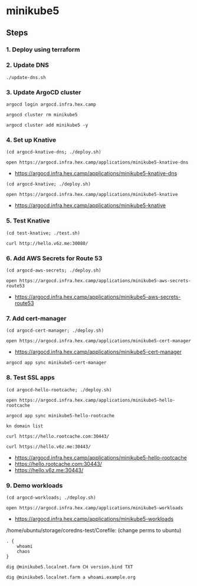 # minikube5

## Steps

### 1. Deploy using terraform

### 2. Update DNS

```
./update-dns.sh
```

### 3. Update ArgoCD cluster

```
argocd login argocd.infra.hex.camp

argocd cluster rm minikube5

argocd cluster add minikube5 -y
```

### 4. Set up Knative

```
(cd argocd-knative-dns; ./deploy.sh)

open https://argocd.infra.hex.camp/applications/minikube5-knative-dns
```

* https://argocd.infra.hex.camp/applications/minikube5-knative-dns

```
(cd argocd-knative; ./deploy.sh)

open https://argocd.infra.hex.camp/applications/minikube5-knative
```

* https://argocd.infra.hex.camp/applications/minikube5-knative

### 5. Test Knative

```
(cd test-knative; ./test.sh)

curl http://hello.v6z.me:30080/
```

### 6. Add AWS Secrets for Route 53

```
(cd argocd-aws-secrets; ./deploy.sh)

open https://argocd.infra.hex.camp/applications/minikube5-aws-secrets-route53
```

* https://argocd.infra.hex.camp/applications/minikube5-aws-secrets-route53

### 7. Add cert-manager

```
(cd argocd-cert-manager; ./deploy.sh)

open https://argocd.infra.hex.camp/applications/minikube5-cert-manager
```

* https://argocd.infra.hex.camp/applications/minikube5-cert-manager

```
argocd app sync minikube5-cert-manager
```

### 8. Test SSL apps

```
(cd argocd-hello-rootcache; ./deploy.sh)

open https://argocd.infra.hex.camp/applications/minikube5-hello-rootcache

argocd app sync minikube5-hello-rootcache

kn domain list

curl https://hello.rootcache.com:30443/

curl https://hello.v6z.me:30443/
```

* https://argocd.infra.hex.camp/applications/minikube5-hello-rootcache
* https://hello.rootcache.com:30443/
* https://hello.v6z.me:30443/

### 9. Demo workloads

```
(cd argocd-workloads; ./deploy.sh)

open https://argocd.infra.hex.camp/applications/minikube5-workloads
```

* https://argocd.infra.hex.camp/applications/minikube5-workloads

/home/ubuntu/storage/coredns-test/Corefile: (change perms to ubuntu)

```
. {
	whoami
	chaos
}
```

```
dig @minikube5.localnet.farm CH version.bind TXT

dig @minikube5.localnet.farm a whoami.example.org
```
